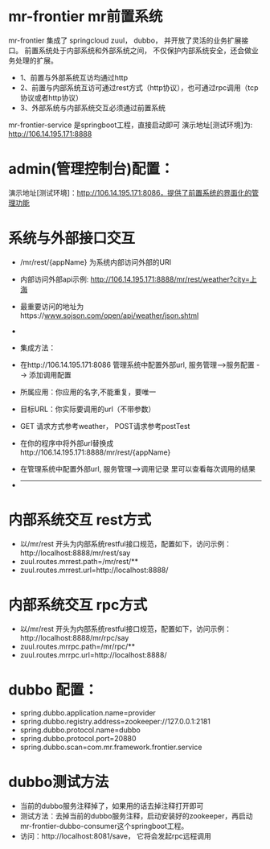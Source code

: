 # mr-frontier mr前置系统

mr-frontier 集成了 springcloud zuul， dubbo， 并开放了灵活的业务扩展接口。 
前置系统处于内部系统和外部系统之间， 不仅保护内部系统安全，还会做业务处理的扩展。
* 1、前置与外部系统互访均通过http
* 2、前置与内部系统互访可通过rest方式（http协议），也可通过rpc调用（tcp协议或者http协议）
* 3、外部系统与内部系统交互必须通过前置系统

mr-frontier-service 是springboot工程，直接启动即可
演示地址[测试环境]为: http://106.14.195.171:8888
    
# admin(管理控制台)配置：
演示地址[测试环境]：http://106.14.195.171:8086，提供了前置系统的界面化的管理功能

# 系统与外部接口交互
* /mr/rest/{appName} 为系统内部访问外部的URI
* 内部访问外部api示例: http://106.14.195.171:8888/mr/rest/weather?city=上海 
* 最重要访问的地址为https://www.sojson.com/open/api/weather/json.shtml
* 
* 集成方法：
* 在http://106.14.195.171:8086 管理系统中配置外部url, 服务管理-->服务配置 --> 添加调用配置
* 所属应用：你应用的名字,不能重复，要唯一
* 目标URL：你实际要调用的url（不带参数）
* GET 请求方式参考weather， POST请求参考postTest
* 在你的程序中将外部url替换成http://106.14.195.171:8888/mr/rest/{appName}
* 在管理系统中配置外部url, 服务管理-->调用记录 里可以查看每次调用的结果

* --------------------------------------------------------------------------------------------
# 内部系统交互 rest方式
* 以/mr/rest 开头为内部系统restful接口规范，配置如下，访问示例： http://localhost:8888/mr/rest/say 
* zuul.routes.mrrest.path=/mr/rest/**
* zuul.routes.mrrest.url=http://localhost:8888/

# 内部系统交互 rpc方式
* 以/mr/rest 开头为内部系统restful接口规范，配置如下，访问示例： http://localhost:8888/mr/rpc/say 
* zuul.routes.mrrpc.path=/mr/rpc/**
* zuul.routes.mrrpc.url=http://localhost:8888/

# dubbo 配置：
* spring.dubbo.application.name=provider
* spring.dubbo.registry.address=zookeeper://127.0.0.1:2181
* spring.dubbo.protocol.name=dubbo
* spring.dubbo.protocol.port=20880
* spring.dubbo.scan=com.mr.framework.frontier.service
# dubbo测试方法
* 当前的dubbo服务注释掉了，如果用的话去掉注释打开即可
* 测试方法：去掉当前的dubbo服务注释，启动安装好的zookeeper，再启动 mr-frontier-dubbo-consumer这个springboot工程。
* 访问：http://localhost:8081/save， 它将会发起rpc远程调用 

